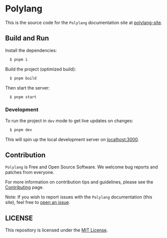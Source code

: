 # Polylang

This is the source code for the `Polylang` documentation site at [polylang-site](https://polylang.dev/).

## Build and Run

Install the dependencies:

```bash
  $ pnpm i
```

Build the project (optimized build):

```bash
  $ pnpm build
```

Then start the server:

```bash
  $ pnpm start
```

### Development

To run the project in `dev` mode to get live updates on changes:

```bash
  $ pnpm dev
```

This will spin up the local development server on [localhost:3000](localhost:3000).

## Contribution

`Polylang` is Free and Open Source Software. We welcome bug reports and patches from everyone.

For more information on contribution tips and guidelines, please see the [Contributing](https://github.com/polybase/polylang/blob/main/CONTRIBUTING.md) page.

Note: If you wish to report issues with the `Polylang` documentation (this site), feel free to [open an issue](https://github.com/polybase/polylang/issues).

## LICENSE

This repository is licensed under the [MIT License](LICENSE.md).